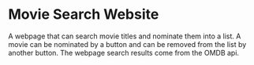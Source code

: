 # Movie Search Website
A webpage that can search movie titles and nominate them into a list. A movie can be nominated by a button and can be removed from the list by another button. The webpage search results come from the OMDB api. 

